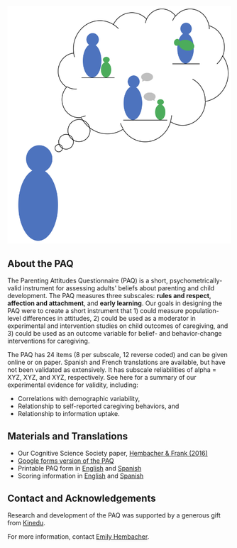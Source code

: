 ![logo.png](logo.png)

## About the PAQ

The Parenting Attitudes Questionnaire (PAQ) is a short, psychometrically-valid instrument for assessing adults' beliefs about parenting and child development. The PAQ measures three subscales: **rules and respect**, **affection and attachment**, and **early learning**. Our goals in designing the PAQ were to create a short instrument that 1) could measure population-level differences in attitudes, 2) could be used as a moderator in experimental and intervention studies on child outcomes of caregiving, and 3) could be used as an outcome variable for belief- and behavior-change interventions for caregiving.

The PAQ has 24 items (8 per subscale, 12 reverse coded) and can be given online or on paper. Spanish and French translations are available, but have not been validated as extensively. It has subscale reliabilities of alpha = XYZ, XYZ, and XYZ, respectively. See here for a summary of our experimental evidence for validity, including:

* Correlations with demographic variability,
* Relationship to self-reported caregiving behaviors, and
* Relationship to information uptake.

## Materials and Translations

* Our Cognitive Science Society paper, [Hembacher & Frank (2016)](https://drive.google.com/open?id=0B_91uKOhLDzKbGFpZGhJOXhBdVE)
* [Google forms version of the PAQ](https://drive.google.com/open?id=12_6uMkoPapp5-AW6hpSQ8bAwx6vq-5oZOhUZH4dFgjk)
* Printable PAQ form in [English](https://drive.google.com/open?id=1ND3AT17TGto3-KJ5u0DD1r19Q5rowgL4Lg5XM8UMr6M) and [Spanish](https://drive.google.com/open?id=1yRye8nYAlwYQVPOgTYf-pqgAoH1O00zPuo5JA9_QQ-M)
* Scoring information in [English](https://drive.google.com/open?id=1ovMXj28zAnTO5IrJ-HRxJPXrtIdOFLjwY1P1yXOLYzU) and [Spanish](https://drive.google.com/open?id=1U-rQvxZa04A3MjJJM2ILxbPijC0Awrk0FMGNP3Jud6E)

## Contact and Acknowledgements

Research and development of the PAQ was supported by a generous gift from [Kinedu](https://www.kinedu.com/).

For more information, contact [Emily Hembacher](http://web.stanford.edu/~ehembach/).
